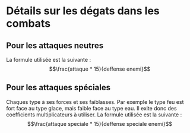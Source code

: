 # Détails sur les dégats dans les combats

## Pour les attaques neutres
La formule utilisée est la suivante :
$$\frac{attaque * 15}{deffense enemi}$$

## Pour les attaques spéciales
Chaques type à ses forces et ses faiblasses. Par exemple le type feu est fort face au type glace, mais faible face au type eau. Il exite donc des coefficients multiplicateurs à utiliser.
La formule utilisée est la suivante :
$$\frac{attaque speciale * 15}{deffense speciale enemi}$$
